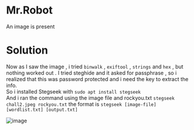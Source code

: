 # Mr.Robot
An image is present
# Solution
Now as I saw the image , i tried `binwalk` , `exiftool` , `strings` and `hex` , but nothing worked out . I tried steghide and it asked for passphrase , so i realized
that this was password protected and i need the key to extract the info.<br>
So i installed Stegseek with `sudo apt install stegseek`<br>
And i ran the command using the image file and rockyou.txt `stegseek chall2.jpeg rockyou.txt` the format is `stegseek [image-file] [wordlist.txt] [output.txt]`<br>


![image](https://github.com/LAVANYA-PIDIKITI/CBL-CTF_Writeup/assets/98797256/0dc5848f-f5bf-442e-9adb-f7cc7189ce15)
